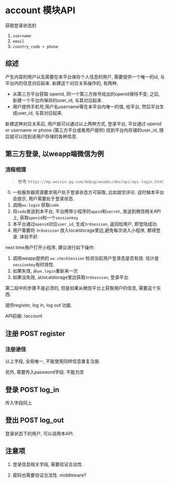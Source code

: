 # account 模块API

获取登录状态的
1. `username`
2. `email`
3. `country_code + phone`

## 综述

产生内容的用户以及需要在本平台保存个人信息的用户, 需要提供一个唯一的id, 与平台内的信息对应起来. 新建这个对应关系操作的, 有两种,
+ 从第三方平台获取 openid, 同一个第三方账号给出的openid保持不变; 之后, 新建一个平台内保存的user_id, 与其对应起来.
+ 用户提供手机号,用户名username等在本平台内唯一的值, 给平台, 然后平台生成user_id, 与其对应起来. 

新建这种对应关系后, 用户就可以通过以上两种方式, 登录平台, 平台通过 openid or username or phone (第三方平台或者用户提供)
找到平台内存储的user_id, 随后就可以找到该用户存储的各种信息. 


## 第三方登录, 以weapp端微信为例

### 流程梳理

> 参考 `https://mp.weixin.qq.com/debug/wxadoc/dev/api/api-login.html`

0. 一些服务器资源要求用户处于登录状态方可获取, 比如提交评论. 这时候本平台会提示, 用户需要处于登录状态.
1. 调用`wx.login` 获取`code`
2. 将`code`发送到本平台, 平台携带小程序的`appid`和`secret`, 发送到微信相关API上, 获取`openid`和一个`sessionkey`
3. 本平台通过`openid`对应`user_id`, 生成`3rdsession`, 返回给用户, 即登陆成功. 
4. 用户需要将 `3rdsession` 放入localstorage里边,避免每次进入小程序, 都得登录. 体验不好. 

next time用户打开小程序, 建议进行如下操作:
1. 调用weapp提供的 `wx.checkSession` 检测当前用户登录态是否有效. 估计是 `sessionkey`有时效性.
2. 如果失效, 从`wx.login`重新来一次
3. 如果没失效, 从localstorage里边获取`3rdsession`, 登录平台. 

第二段中的步骤不是必须的, 但是如果从微信平台上获取用户的信息, 需要这个东西.



提供register, log in, log out 功能.

API前缀: /account



## 注册 POST register 

### 注册途径



以上字段, 全局唯一, 不能使用同样信息重复注册.

另外, 需要传入password字段. 不能为空

## 登录 POST log_in 

传入字段同上

## 登出 POST log_out

登录状态下的用户, 可以调用本API.

## 注意项

1. 登录信息相关字段, 需要验证合法性. 

2. 密码也需要验证合法性. middleware?

